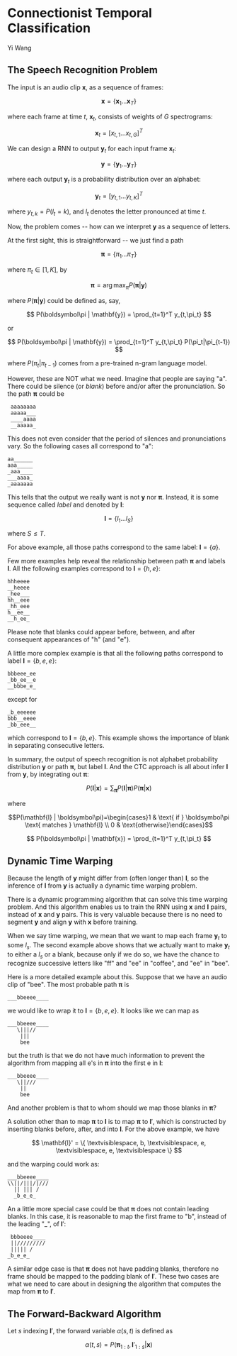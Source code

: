 # Connectionist Temporal Classification

Yi Wang

## The Speech Recognition Problem

The input is an audio clip $\mathbf{x}$, as a sequence of frames:

$$ \mathbf{x} = \{ \mathbf{x}_1 \ldots \mathbf{x}_T \} $$

where each frame at time $t$, $\mathbf{x}_t$, consists of weights of
$G$ spectrograms:

$$ \mathbf{x}_t = [ x_{t,1} \ldots x_{t,G} ]^T $$


We can design a RNN to output $\mathbf{y}_t$ for each input frame
$\mathbf{x}_t$:

$$ \mathbf{y} = \{ \mathbf{y}_1 \ldots \mathbf{y}_T \} $$

where each output $\mathbf{y}_t$ is a probability distribution over an
alphabet:

$$ \mathbf{y}_t = [y_{t,1} \ldots y_{t,K}]^T $$

where $y_{t,k}=P(l_t=k)$, and $l_t$ denotes the letter pronounced at
time $t$.


Now, the problem comes -- how can we interpret $\mathbf{y}$ as a
sequence of letters.

At the first sight, this is straightforward -- we just find a path

$$\boldsymbol{\pi}=\{\pi_1 \ldots \pi_T\}$$

where $\pi_t \in [1,K]$, by 

$$ \boldsymbol\pi = \arg\max_\pi P(\boldsymbol\pi | \mathbf{y})$$

where $P(\boldsymbol\pi | \mathbf{y})$ could be defined as, say,

$$  P(\boldsymbol\pi | \mathbf{y}) = \prod_{t=1}^T y_{t,\pi_t} $$

or 

$$  P(\boldsymbol\pi | \mathbf{y}) = \prod_{t=1}^T y_{t,\pi_t} P(\pi_t|\pi_{t-1}) $$

where $P(\pi_t|\pi_{t-1})$ comes from a pre-trained n-gram language
model.

However, these are NOT what we need. Imagine that people are saying
"a". There could be silence (or *blank*) before and/or after the
pronunciation. So the path $\boldsymbol\pi$ could be

     aaaaaaaa
     aaaaa___
     ____aaaa
     __aaaaa_

This does not even consider that the period of silences and
pronunciations vary. So the following cases all correspond to "a":

    aa______
    aaa_____
    _aaa____
    ___aaaa_
    _aaaaaaa

This tells that the output we really want is not $\mathbf{y}$ nor
$\boldsymbol\pi$. Instead, it is some sequence called *label* and
denoted by $\mathbf{l}$:

$$ \mathbf{l} = \{l_1 \ldots l_S\} $$

where $S\leq T$.

For above example, all those paths correspond to the same label:
$\mathbf{l}=\{a\}$.

Few more examples help reveal the relationship between path
$\boldsymbol\pi$ and labels $\mathbf{l}$.  All the following examples
correspond to $\mathbf{l}=\{h,e\}$:

    hhheeee
    __heeee
    _hee___
    hh__eee
    _hh_eee
    h__ee__
    __h_ee_

Please note that blanks could appear before, between, and after
consequent appearances of "h" (and "e").

A little more complex example is that all the following paths
correspond to label $\mathbf{l}=\{b,e,e\}$:

    bbbeee_ee
    _bb_ee__e
    __bbbe_e_

except for 

    _b_eeeeee
    bbb__eeee
    _bb_eee__

which correspond to $\mathbf{l}=\{b,e\}$.  This example shows the
importance of blank in separating consecutive letters.

In summary, the output of speech recognition is not alphabet
probability distribution $\mathbf{y}$ or path $\boldsymbol\pi$, but
label $\mathbf{l}$. And the CTC approach is all about infer
$\mathbf{l}$ from $\mathbf{y}$, by integrating out $\boldsymbol\pi$:

$$ P(\mathbf{l}| \mathbf{x}) = \sum_{\boldsymbol\pi} P(\mathbf{l} | \boldsymbol\pi) P(\boldsymbol\pi | \mathbf{x}) $$

where 

$$P(\mathbf{l} | \boldsymbol\pi)=\begin{cases}1 & \text{ if } \boldsymbol\pi \text{ matches } \mathbf{l} \\ 0 & \text{otherwise}\end{cases}$$

$$  P(\boldsymbol\pi | \mathbf{x}) = \prod_{t=1}^T y_{t,\pi_t} $$


## Dynamic Time Warping

Because the length of $\mathbf{y}$ might differ from (often longer
than) $\mathbf{l}$, so the inference of $\mathbf{l}$ from $\mathbf{y}$
is actually a dynamic time warping problem.

There is a dynamic programming algorithm that can solve this time
warping problem. And this algorithm enables us to train the RNN using
$\mathbf{x}$ and $\mathbf{l}$ pairs, instead of $\mathbf{x}$ and
$\mathbf{y}$ pairs. This is very valuable because there is no need to
segment $\mathbf{y}$ and align $\mathbf{y}$ with $\mathbf{x}$ before
training.


When we say time warping, we mean that we want to map each frame
$\mathbf{y}_t$ to some $l_s$.  The second example above shows that we
actually want to make $\mathbf{y}_t$ to either a $l_s$ or a blank,
because only if we do so, we have the chance to recognize successive
letters like "ff" and "ee" in "coffee", and "ee" in "bee".

Here is a more detailed example about this.  Suppose that we have an
audio clip of "bee". The most probable path $\boldsymbol\pi$ is


    ___bbeeee____

we would like to wrap it to $\mathbf{l}=\{b,e,e\}$.  It looks like we
can map as

    ___bbeeee____
       \|||//
        |||
        bee

but the truth is that we do not have much information to prevent the
algorithm from mapping all e's in $\boldsymbol\pi$ into the first e in
$\mathbf{l}$:

    ___bbeeee____
       \||///
        ||
        bee

And another problem is that to whom should we map those blanks in
$\boldsymbol\pi$?

A solution other than to map $\boldsymbol\pi$ to $\mathbf{l}$ is to
map $\boldsymbol\pi$ to $\mathbf{l}'$, which is constructed by
inserting blanks before, after, and into $\mathbf{l}$.  For the above
example, we have

$$ \mathbf{l}' = \{ \textvisiblespace, b, \textvisiblespace, e, \textvisiblespace, e, \textvisiblespace \} $$

and the warping could work as:

    ___bbeeee____
    \\||/|||/|///
      || ||| /
      _b_e_e_

An a little more special case could be that $\boldsymbol\pi$ does not
contain leading blanks.  In this case, it is reasonable to map the
first frame to "b", instead of the leading "_", of $\mathbf{l}'$:


     bbbeeee____
     ||/////////
     ||||| /
    _b_e_e_


A similar edge case is that $\boldsymbol\pi$ does not have padding
blanks, therefore no frame should be mapped to the padding blank of
$\mathbf{l}'$.  These two cases are what we need to care about in
designing the algorithm that computes the map from $\boldsymbol\pi$ to
$\mathbf{l}'$.


## The Forward-Backward Algorithm


Let $s$ indexing $\mathbf{l}'$, the forward variable $\alpha(s,t)$ is
defined as

$$ \alpha(t,s) = P(\boldsymbol\pi_{1:t}, \mathbf{l}'_{1:s} | \mathbf{x}) $$
